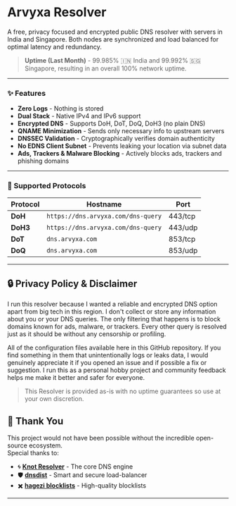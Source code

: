 # Arvyxa Resolver

A free, privacy focused and encrypted public DNS resolver with servers in India and Singapore.
Both nodes are synchronized and load balanced for optimal latency and redundancy.

> **Uptime (Last Month)** - 99.985% 🇮🇳 India and 99.992% 🇸🇬 Singapore, resulting in an overall 100% network uptime.

---

### ✨ Features

- **Zero Logs** - Nothing is stored    
- **Dual Stack** - Native IPv4 and IPv6 support
- **Encrypted DNS** - Supports DoH, DoT, DoQ, DoH3 (no plain DNS)
- **QNAME Minimization** - Sends only necessary info to upstream servers
- **DNSSEC Validation** - Cryptographically verifies domain authenticity
- **No EDNS Client Subnet** - Prevents leaking your location via subnet data
- **Ads, Trackers & Malware Blocking** - Actively blocks ads, trackers and phishing domains  

---

### 🔗 Supported Protocols

| Protocol | Hostname                           | Port      |
|----------|------------------------------------|-----------|
| **DoH**  | `https://dns.arvyxa.com/dns-query`  | 443/tcp   |
| **DoH3** | `https://dns.arvyxa.com/dns-query`  | 443/udp   |
| **DoT**  | `dns.arvyxa.com`                    | 853/tcp   |
| **DoQ**  | `dns.arvyxa.com`                    | 853/udp   |

---

## 🔒 Privacy Policy & Disclaimer

I run this resolver because I wanted a reliable and encrypted DNS option apart from big tech in this region.
I don't collect or store any information about you or your DNS queries.
The only filtering that happens is to block domains known for ads, malware, or trackers.
Every other query is resolved just as it should be without any censorship or profiling.

All of the configuration files available here in this GitHub repository.
If you find something in them that unintentionally logs or leaks data, I would genuinely appreciate it if you opened an issue and if possible a fix or suggestion.
I run this as a personal hobby project and community feedback helps me make it better and safer for everyone.

> This Resolver is provided as-is with no uptime guarantees so use at your own discretion.

## 🙏 Thank You

This project would not have been possible without the incredible open-source ecosystem.  
Special thanks to:

- 🌀 **[Knot Resolver](https://www.knot-resolver.cz/)** - The core DNS engine  
- 🛡️ **[dnsdist](https://dnsdist.org/)** - Smart and secure load-balancer  
- ✖️ **[hagezi blocklists](https://github.com/hagezi/dns-blocklists)** - High-quality blocklists

---

